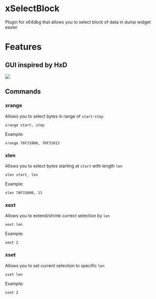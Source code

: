 # xSelectBlock
Plugin for x64dbg that allows you to select block of data in dump widget easier

# Features

## GUI inspired by HxD
![](https://i.imgur.com/KE353Tp.gif)

## Commands

### xrange
Allows you to select bytes in range of `start`-`stop`

`xrange start, stop`

Example:

`xrange 76F31000, 76F31013`

### xlen
Allows you to select bytes starting at `start` with length `len`

`xlen start, len`

Example:

`xlen 76F31000, 13`

### xext
Allows you to extend/shrink currect selection by `len`

`xext len`

Example:

`xext 2`

### xset
Allows you to set current selection to specific `len`

`xset len`

Example:

`xset 2`
